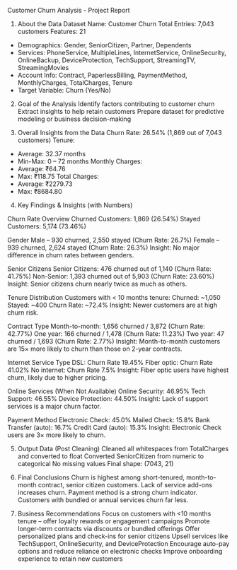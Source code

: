 Customer Churn Analysis - Project Report


1. About the Data
Dataset Name: Customer Churn
Total Entries: 7,043 customers
Features: 21
  - Demographics: Gender, SeniorCitizen, Partner, Dependents
  - Services: PhoneService, MultipleLines, InternetService, OnlineSecurity, OnlineBackup, DeviceProtection, TechSupport, StreamingTV, StreamingMovies
  - Account Info: Contract, PaperlessBilling, PaymentMethod, MonthlyCharges, TotalCharges, Tenure
  - Target Variable: Churn (Yes/No)

2. Goal of the Analysis
Identify factors contributing to customer churn
Extract insights to help retain customers
Prepare dataset for predictive modeling or business decision-making

3. Overall Insights from the Data
Churn Rate: 26.54% (1,869 out of 7,043 customers)
Tenure:
  - Average: 32.37 months
  - Min-Max: 0 – 72 months
Monthly Charges:
  - Average: ₹64.76
  - Max: ₹118.75
Total Charges:
  - Average: ₹2279.73
  - Max: ₹8684.80

4. Key Findings & Insights (with Numbers)

Churn Rate Overview
Churned Customers: 1,869 (26.54%)
Stayed Customers: 5,174 (73.46%)

Gender
Male – 930 churned, 2,550 stayed (Churn Rate: 26.7%)
Female – 939 churned, 2,624 stayed (Churn Rate: 26.3%)
Insight: No major difference in churn rates between genders.

Senior Citizens
Senior Citizens: 476 churned out of 1,140 (Churn Rate: 41.75%)
Non-Senior: 1,393 churned out of 5,903 (Churn Rate: 23.60%)
Insight: Senior citizens churn nearly twice as much as others.

Tenure Distribution
  Customers with < 10 months tenure:
  Churned: ~1,050
  Stayed: ~400
  Churn Rate: ~72.4%
  Insight: Newer customers are at high churn risk.

Contract Type
Month-to-month: 1,656 churned / 3,872 (Churn Rate: 42.77%)
One year: 166 churned / 1,478 (Churn Rate: 11.23%)
Two year: 47 churned / 1,693 (Churn Rate: 2.77%)
Insight: Month-to-month customers are 15× more likely to churn than those on 2-year contracts.

Internet Service Type
DSL: Churn Rate 19.45%
Fiber optic: Churn Rate 41.02%
No internet: Churn Rate 7.5%
Insight: Fiber optic users have highest churn, likely due to higher pricing.

Online Services (When Not Available)
Online Security: 46.95%
Tech Support: 46.55%
Device Protection: 44.50%
Insight: Lack of support services is a major churn factor.

Payment Method
Electronic Check: 45.0%
Mailed Check: 15.8%
Bank Transfer (auto): 16.7%
Credit Card (auto): 15.3%
Insight: Electronic Check users are 3× more likely to churn.

5. Output Data (Post Cleaning)
Cleaned all whitespaces from TotalCharges and converted to float
Converted SeniorCitizen from numeric to categorical
No missing values
Final shape: (7043, 21)

6. Final Conclusions
Churn is highest among short-tenured, month-to-month contract, senior citizen customers.
Lack of service add-ons increases churn.
Payment method is a strong churn indicator.
Customers with bundled or annual services churn far less.


7. Business Recommendations
Focus on customers with <10 months tenure – offer loyalty rewards or engagement campaigns
Promote longer-term contracts via discounts or bundled offerings
Offer personalized plans and check-ins for senior citizens
Upsell services like TechSupport, OnlineSecurity, and DeviceProtection
Encourage auto-pay options and reduce reliance on electronic checks
Improve onboarding experience to retain new customers
